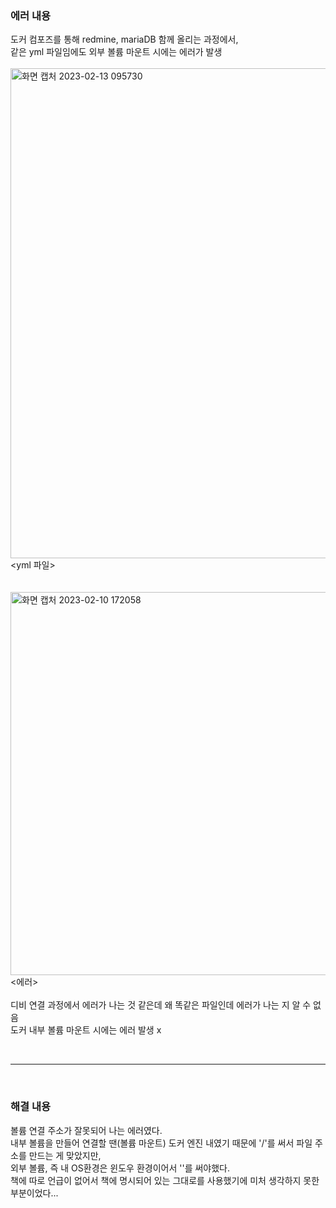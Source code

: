 ### 에러 내용

도커 컴포즈를 통해 redmine, mariaDB 함께 올리는 과정에서,<br>
같은 yml 파일임에도 외부 볼륨 마운트 시에는 에러가 발생
<br><br>
<img width="784" alt="화면 캡처 2023-02-13 095730" src="https://user-images.githubusercontent.com/101784768/218352190-0efd6215-39df-445f-9cdb-8db4be6f469e.png">
<yml 파일>
<br><br><br>
<img width="613" alt="화면 캡처 2023-02-10 172058" src="https://user-images.githubusercontent.com/101784768/218352202-b20c2e2c-fa56-4c61-bbf4-5c6a16a9a846.png">
<에러>
<br><br>
디비 연결 과정에서 에러가 나는 것 같은데 왜 똑같은 파일인데 에러가 나는 지 알 수 없음<br>
도커 내부 볼륨 마운트 시에는 에러 발생 x

<br>
<hr>
<br>

### 해결 내용

볼륨 연결 주소가 잘못되어 나는 에러였다.<br>
내부 볼륨을 만들어 연결할 땐(볼륨 마운트) 도커 엔진 내였기 때문에 '/'를 써서 파일 주소를 만드는 게 맞았지만,<br>
외부 볼륨, 즉 내 OS환경은 윈도우 환경이어서 '\'를 써야했다.<br>
책에 따로 언급이 없어서 책에 명시되어 있는 그대로를 사용했기에 미처 생각하지 못한 부분이었다...<br>
<br><br>
